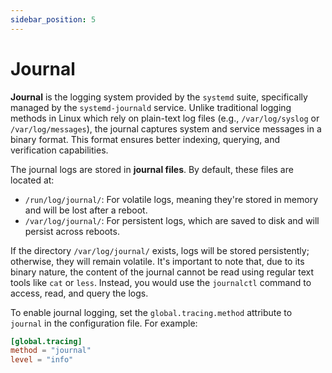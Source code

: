 ```yaml
---
sidebar_position: 5
---
```


# Journal

**Journal** is the logging system provided by the `systemd` suite, specifically managed by the `systemd-journald` service. Unlike traditional logging methods in Linux which rely on plain-text log files (e.g., `/var/log/syslog` or `/var/log/messages`), the journal captures system and service messages in a binary format. This format ensures better indexing, querying, and verification capabilities.

The journal logs are stored in **journal files**. By default, these files are located at:

- `/run/log/journal/`: For volatile logs, meaning they're stored in memory and will be lost after a reboot.
- `/var/log/journal/`: For persistent logs, which are saved to disk and will persist across reboots.

If the directory `/var/log/journal/` exists, logs will be stored persistently; otherwise, they will remain volatile.
It's important to note that, due to its binary nature, the content of the journal cannot be read using regular text tools like `cat` or `less`. Instead, you would use the `journalctl` command to access, read, and query the logs.

To enable journal logging, set the `global.tracing.method` attribute to `journal` in the configuration file. For example:

```toml
[global.tracing]
method = "journal"
level = "info"
```

